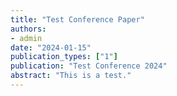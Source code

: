 ```yaml
---
title: "Test Conference Paper"
authors:
- admin
date: "2024-01-15"
publication_types: ["1"]
publication: "Test Conference 2024"
abstract: "This is a test."
---
```

